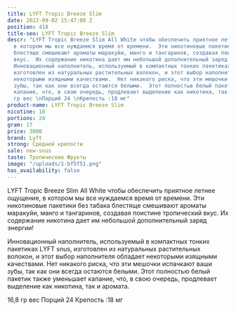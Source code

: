 ```yaml
---
title: LYFT Tropic Breeze Slim
date: 2022-09-02 15:47:00 Z
position: 418
title-seo: LYFT Tropic Breeze Slim
descr: "LYFT Tropic Breeze Slim All White чтобы обеспечить приятное летнее ощущение,
  в котором мы все нуждаемся время от времени.  Эти никотиновые пакетики без табака
  блестяще смешивают ароматы маракуйи, манго и тангаринов, создавая поистине тропический
  вкус.  Их содержание никотина дает им небольшой дополнительный заряд энергии!\n\n\n
  Инновационный наполнитель, используемый в компактных тонких пакетиках LYFT snus,
  изготовлен из натуральных растительных волокон, и этот выбор наполнителя обладает
  некоторыми изящными качествами.  Нет никакого риска, что эти мешочки испачкают ваши
  зубы, так как они всегда остаются белыми.  Этот полностью белый пакетик  также уменьшает
  капание, что, в свою очередь, продлевает выделение как никотина, так и аромата.\n\n16,8
  гр вес \nПорций 24 \nКрепость :18 мг"
product-name: LYFT Tropic Breeze Slim
nicotine: 18
portions: 24
gram: 17
price: 3000
brand: Lyft
strong: Средней крепости
sale: new-snus
taste: Тропические Фрукты
image: "/uploads/1-bf5f51.png"
has_availability: false
---
```


LYFT Tropic Breeze Slim All White чтобы обеспечить приятное летнее ощущение, в котором мы все нуждаемся время от времени.  Эти никотиновые пакетики без табака блестяще смешивают ароматы маракуйи, манго и тангаринов, создавая поистине тропический вкус.  Их содержание никотина дает им небольшой дополнительный заряд энергии!


 Инновационный наполнитель, используемый в компактных тонких пакетиках LYFT snus, изготовлен из натуральных растительных волокон, и этот выбор наполнителя обладает некоторыми изящными качествами.  Нет никакого риска, что эти мешочки испачкают ваши зубы, так как они всегда остаются белыми.  Этот полностью белый пакетик  также уменьшает капание, что, в свою очередь, продлевает выделение как никотина, так и аромата.

16,8 гр вес 
Порций 24 
Крепость :18 мг
